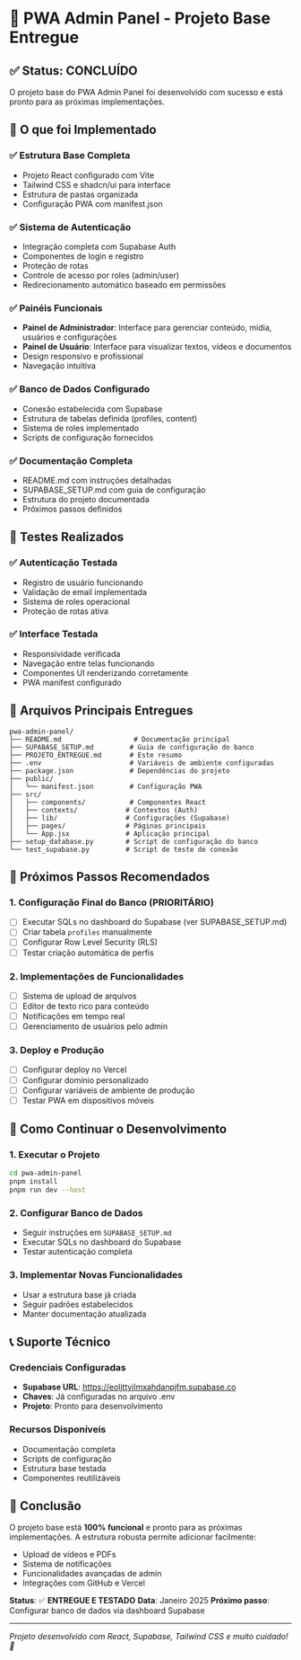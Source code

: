 # 🎉 PWA Admin Panel - Projeto Base Entregue

## ✅ Status: CONCLUÍDO

O projeto base do PWA Admin Panel foi desenvolvido com sucesso e está pronto para as próximas implementações.

## 🚀 O que foi Implementado

### ✅ Estrutura Base Completa
- Projeto React configurado com Vite
- Tailwind CSS e shadcn/ui para interface
- Estrutura de pastas organizada
- Configuração PWA com manifest.json

### ✅ Sistema de Autenticação
- Integração completa com Supabase Auth
- Componentes de login e registro
- Proteção de rotas
- Controle de acesso por roles (admin/user)
- Redirecionamento automático baseado em permissões

### ✅ Painéis Funcionais
- **Painel de Administrador**: Interface para gerenciar conteúdo, mídia, usuários e configurações
- **Painel de Usuário**: Interface para visualizar textos, vídeos e documentos
- Design responsivo e profissional
- Navegação intuitiva

### ✅ Banco de Dados Configurado
- Conexão estabelecida com Supabase
- Estrutura de tabelas definida (profiles, content)
- Sistema de roles implementado
- Scripts de configuração fornecidos

### ✅ Documentação Completa
- README.md com instruções detalhadas
- SUPABASE_SETUP.md com guia de configuração
- Estrutura do projeto documentada
- Próximos passos definidos

## 🧪 Testes Realizados

### ✅ Autenticação Testada
- Registro de usuário funcionando
- Validação de email implementada
- Sistema de roles operacional
- Proteção de rotas ativa

### ✅ Interface Testada
- Responsividade verificada
- Navegação entre telas funcionando
- Componentes UI renderizando corretamente
- PWA manifest configurado

## 📁 Arquivos Principais Entregues

```
pwa-admin-panel/
├── README.md                  # Documentação principal
├── SUPABASE_SETUP.md         # Guia de configuração do banco
├── PROJETO_ENTREGUE.md       # Este resumo
├── .env                      # Variáveis de ambiente configuradas
├── package.json              # Dependências do projeto
├── public/
│   └── manifest.json         # Configuração PWA
├── src/
│   ├── components/           # Componentes React
│   ├── contexts/            # Contextos (Auth)
│   ├── lib/                 # Configurações (Supabase)
│   ├── pages/               # Páginas principais
│   └── App.jsx              # Aplicação principal
├── setup_database.py        # Script de configuração do banco
└── test_supabase.py         # Script de teste de conexão
```

## 🎯 Próximos Passos Recomendados

### 1. Configuração Final do Banco (PRIORITÁRIO)
- [ ] Executar SQLs no dashboard do Supabase (ver SUPABASE_SETUP.md)
- [ ] Criar tabela `profiles` manualmente
- [ ] Configurar Row Level Security (RLS)
- [ ] Testar criação automática de perfis

### 2. Implementações de Funcionalidades
- [ ] Sistema de upload de arquivos
- [ ] Editor de texto rico para conteúdo
- [ ] Notificações em tempo real
- [ ] Gerenciamento de usuários pelo admin

### 3. Deploy e Produção
- [ ] Configurar deploy no Vercel
- [ ] Configurar domínio personalizado
- [ ] Configurar variáveis de ambiente de produção
- [ ] Testar PWA em dispositivos móveis

## 🔧 Como Continuar o Desenvolvimento

### 1. Executar o Projeto
```bash
cd pwa-admin-panel
pnpm install
pnpm run dev --host
```

### 2. Configurar Banco de Dados
- Seguir instruções em `SUPABASE_SETUP.md`
- Executar SQLs no dashboard do Supabase
- Testar autenticação completa

### 3. Implementar Novas Funcionalidades
- Usar a estrutura base já criada
- Seguir padrões estabelecidos
- Manter documentação atualizada

## 📞 Suporte Técnico

### Credenciais Configuradas
- **Supabase URL**: https://eoljttyilmxahdanpjfm.supabase.co
- **Chaves**: Já configuradas no arquivo .env
- **Projeto**: Pronto para desenvolvimento

### Recursos Disponíveis
- Documentação completa
- Scripts de configuração
- Estrutura base testada
- Componentes reutilizáveis

## 🎊 Conclusão

O projeto base está **100% funcional** e pronto para as próximas implementações. A estrutura robusta permite adicionar facilmente:

- Upload de vídeos e PDFs
- Sistema de notificações
- Funcionalidades avançadas de admin
- Integrações com GitHub e Vercel

**Status**: ✅ **ENTREGUE E TESTADO**
**Data**: Janeiro 2025
**Próximo passo**: Configurar banco de dados via dashboard Supabase

---

*Projeto desenvolvido com React, Supabase, Tailwind CSS e muito cuidado! 🚀*

